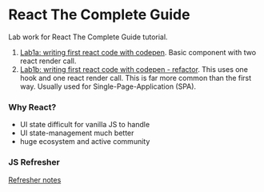# React The Complete Guide  

Lab work for React The Complete Guide tutorial.    

1. [Lab1a: writing first react code with codepen](https://codepen.io/helloanh/pen/LYPzMLm). Basic component with two react render call.   
2. [Lab1b: writing first react code with codepen - refactor](https://codepen.io/helloanh/pen/yLBzGKV).  This uses one hook and one react render call.  This is far more common than the first way.  Usually used for Single-Page-Application (SPA).  



### Why React? 

- UI state difficult for vanilla JS to handle  
- UI state-management much better  
- huge ecosystem and active community  

### JS Refresher  

[Refresher notes](js-refresher.md)  
